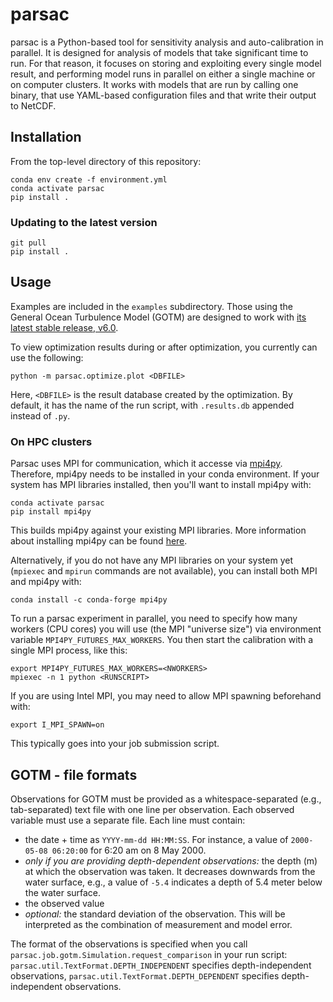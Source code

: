 # parsac

parsac is a Python-based tool for sensitivity analysis and auto-calibration in parallel.
It is designed for analysis of models that take significant time to run.
For that reason, it focuses on storing and exploiting every single model result,
and performing model runs in parallel on either a single machine or
on computer clusters. It works with models that are run by calling one binary,
that use YAML-based configuration files and that write their output to NetCDF.

## Installation

From the top-level directory of this repository:

```
conda env create -f environment.yml
conda activate parsac
pip install .
```

### Updating to the latest version

```
git pull
pip install .
```

## Usage

Examples are included in the `examples` subdirectory.
Those using the General Ocean Turbulence Model (GOTM) are designed
to work with [its latest stable release, v6.0](https://github.com/gotm-model/code/tree/v6.0).

To view optimization results during or after optimization, you currently can use the following:

```
python -m parsac.optimize.plot <DBFILE>
```

Here, `<DBFILE>` is the result database created by the optimization.
By default, it has the name of the run script, with `.results.db` appended instead of `.py`.

### On HPC clusters

Parsac uses MPI for communication, which it accesse via [mpi4py](https://mpi4py.readthedocs.io/en/stable/). Therefore, mpi4py needs to be installed in your conda environment. If your system has MPI libraries installed,
then you'll want to install mpi4py with:

```
conda activate parsac
pip install mpi4py
```

This builds mpi4py against your existing MPI libraries. More information about installing mpi4py can be found [here](https://mpi4py.readthedocs.io/en/stable/install.html).

Alternatively, if you do not have any MPI libraries on your system yet (`mpiexec` and `mpirun` commands are not available), you can install both MPI and mpi4py with:

```
conda install -c conda-forge mpi4py
```

To run a parsac experiment in parallel, you need to specify how many workers (CPU cores) you will use (the MPI "universe size") via environment variable `MPI4PY_FUTURES_MAX_WORKERS`. You then start the calibration with a single MPI process, like this:

```
export MPI4PY_FUTURES_MAX_WORKERS=<NWORKERS>
mpiexec -n 1 python <RUNSCRIPT>
```

If you are using Intel MPI, you may need to allow MPI spawning beforehand with:

```
export I_MPI_SPAWN=on
```

This typically goes into your job submission script.

## GOTM - file formats

Observations for GOTM must be provided as a whitespace-separated (e.g., tab-separated)
text file with one line per observation. Each observed variable must use a separate file.
Each line must contain:
* the date + time as `YYYY-mm-dd HH:MM:SS`. For instance, a value of `2000-05-08 06:20:00` for 6:20 am on 8 May 2000.
* _only if you are providing depth-dependent observations:_ the depth (m) at which the
   observation was taken. It decreases downwards from the water surface, e.g., a
   value of `-5.4` indicates a depth of 5.4 meter below the water surface.
* the observed value
* _optional:_ the standard deviation of the observation. This will be interpreted as the combination of measurement and model error.

The format of the observations is specified when you call `parsac.job.gotm.Simulation.request_comparison`
in your run script:
`parsac.util.TextFormat.DEPTH_INDEPENDENT` specifies depth-independent observations,
`parsac.util.TextFormat.DEPTH_DEPENDENT` specifies depth-independent observations.